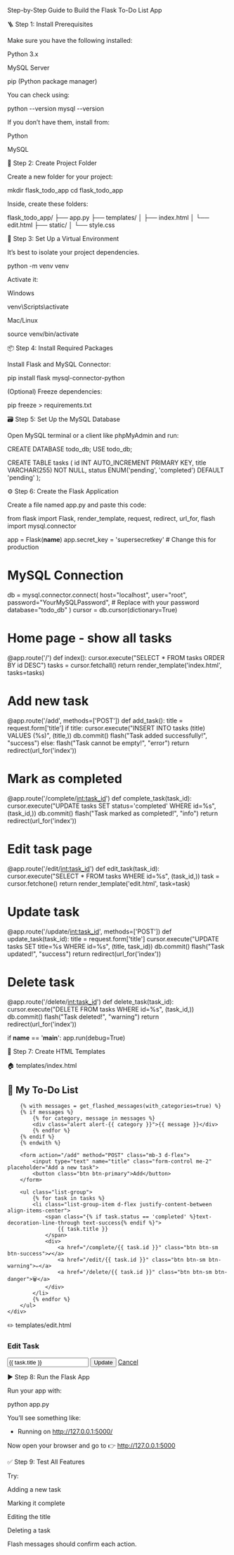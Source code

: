 Step-by-Step Guide to Build the Flask To-Do List App


🪜 Step 1: Install Prerequisites



Make sure you have the following installed:

Python 3.x

MySQL Server

pip (Python package manager)

You can check using:

python --version
mysql --version


If you don’t have them, install from:

Python

MySQL


🧰 Step 2: Create Project Folder


Create a new folder for your project:

mkdir flask_todo_app
cd flask_todo_app


Inside, create these folders:

flask_todo_app/
├── app.py
├── templates/
│   ├── index.html
│   └── edit.html
├── static/
│   └── style.css



🐍 Step 3: Set Up a Virtual Environment



It’s best to isolate your project dependencies.

python -m venv venv


Activate it:

Windows

venv\Scripts\activate


Mac/Linux

source venv/bin/activate


📦 Step 4: Install Required Packages


Install Flask and MySQL Connector:

pip install flask mysql-connector-python


(Optional) Freeze dependencies:

pip freeze > requirements.txt


🗃️ Step 5: Set Up the MySQL Database


Open MySQL terminal or a client like phpMyAdmin and run:

CREATE DATABASE todo_db;
USE todo_db;

CREATE TABLE tasks (
    id INT AUTO_INCREMENT PRIMARY KEY,
    title VARCHAR(255) NOT NULL,
    status ENUM('pending', 'completed') DEFAULT 'pending'
);

⚙️ Step 6: Create the Flask Application

Create a file named app.py and paste this code:

from flask import Flask, render_template, request, redirect, url_for, flash
import mysql.connector

app = Flask(__name__)
app.secret_key = 'supersecretkey'  # Change this for production

# MySQL Connection
db = mysql.connector.connect(
    host="localhost",
    user="root",
    password="YourMySQLPassword",  # Replace with your password
    database="todo_db"
)
cursor = db.cursor(dictionary=True)

# Home page - show all tasks
@app.route('/')
def index():
    cursor.execute("SELECT * FROM tasks ORDER BY id DESC")
    tasks = cursor.fetchall()
    return render_template('index.html', tasks=tasks)

# Add new task
@app.route('/add', methods=['POST'])
def add_task():
    title = request.form['title']
    if title:
        cursor.execute("INSERT INTO tasks (title) VALUES (%s)", (title,))
        db.commit()
        flash("Task added successfully!", "success")
    else:
        flash("Task cannot be empty!", "error")
    return redirect(url_for('index'))

# Mark as completed
@app.route('/complete/<int:task_id>')
def complete_task(task_id):
    cursor.execute("UPDATE tasks SET status='completed' WHERE id=%s", (task_id,))
    db.commit()
    flash("Task marked as completed!", "info")
    return redirect(url_for('index'))

# Edit task page
@app.route('/edit/<int:task_id>')
def edit_task(task_id):
    cursor.execute("SELECT * FROM tasks WHERE id=%s", (task_id,))
    task = cursor.fetchone()
    return render_template('edit.html', task=task)

# Update task
@app.route('/update/<int:task_id>', methods=['POST'])
def update_task(task_id):
    title = request.form['title']
    cursor.execute("UPDATE tasks SET title=%s WHERE id=%s", (title, task_id))
    db.commit()
    flash("Task updated!", "success")
    return redirect(url_for('index'))

# Delete task
@app.route('/delete/<int:task_id>')
def delete_task(task_id):
    cursor.execute("DELETE FROM tasks WHERE id=%s", (task_id,))
    db.commit()
    flash("Task deleted!", "warning")
    return redirect(url_for('index'))

if __name__ == '__main__':
    app.run(debug=True)


🧾 Step 7: Create HTML Templates


🏠 templates/index.html
<!DOCTYPE html>
<html>
<head>
    <title>To-Do List</title>
    <link rel="stylesheet" href="https://cdn.jsdelivr.net/npm/bootstrap@5.3.0/dist/css/bootstrap.min.css">
</head>
<body class="bg-light">
    <div class="container mt-5">
        <h2 class="mb-4 text-center">📝 My To-Do List</h2>

        {% with messages = get_flashed_messages(with_categories=true) %}
        {% if messages %}
            {% for category, message in messages %}
            <div class="alert alert-{{ category }}">{{ message }}</div>
            {% endfor %}
        {% endif %}
        {% endwith %}

        <form action="/add" method="POST" class="mb-3 d-flex">
            <input type="text" name="title" class="form-control me-2" placeholder="Add a new task">
            <button class="btn btn-primary">Add</button>
        </form>

        <ul class="list-group">
            {% for task in tasks %}
            <li class="list-group-item d-flex justify-content-between align-items-center">
                <span class="{% if task.status == 'completed' %}text-decoration-line-through text-success{% endif %}">
                    {{ task.title }}
                </span>
                <div>
                    <a href="/complete/{{ task.id }}" class="btn btn-sm btn-success">✔</a>
                    <a href="/edit/{{ task.id }}" class="btn btn-sm btn-warning">✏️</a>
                    <a href="/delete/{{ task.id }}" class="btn btn-sm btn-danger">🗑</a>
                </div>
            </li>
            {% endfor %}
        </ul>
    </div>
</body>
</html>

✏️ templates/edit.html
<!DOCTYPE html>
<html>
<head>
    <title>Edit Task</title>
    <link rel="stylesheet" href="https://cdn.jsdelivr.net/npm/bootstrap@5.3.0/dist/css/bootstrap.min.css">
</head>
<body class="bg-light">
    <div class="container mt-5">
        <h3>Edit Task</h3>
        <form action="/update/{{ task.id }}" method="POST">
            <input type="text" name="title" value="{{ task.title }}" class="form-control mb-3" required>
            <button class="btn btn-primary">Update</button>
            <a href="/" class="btn btn-secondary">Cancel</a>
        </form>
    </div>
</body>
</html>


▶️ Step 8: Run the Flask App


Run your app with:

python app.py


You’ll see something like:

* Running on http://127.0.0.1:5000/


Now open your browser and go to 👉 http://127.0.0.1:5000


✅ Step 9: Test All Features


Try:

Adding a new task

Marking it complete

Editing the title

Deleting a task

Flash messages should confirm each action.
